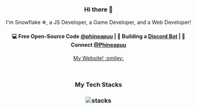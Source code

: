 <h3 align="center"> Hi there 👋</h3>

<p align="center">
I'm Snowflake ❄, a JS Developer, a Game Developer, and a Web Developer!
</p>

<h4 align="center">
💻 Free Open-Source Code <a href="https://github.com/phineapuu">@phineapuu</a> | 🌱 Building a <a href="https://discord.gg/MEvXFCRC9V">Discord Bot</a> | 💬 Connect <a href="https://twitter.com/PhineApuu">@Phineapuu</a>
</h4>
<p  align="center">
<a href="https://phineapuuu.github.io">My Website! :smiley: </a>
</p>


<br/>
<h3 align="center">
My Tech Stacks
</h3>

<h3 align="center">
<img src="https://raw.githubusercontent.com/akasrai/akasrai/master/assets/stack-hills.svg" alt="stacks"/>
</h3>

